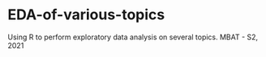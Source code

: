 # EDA-of-various-topics
Using R to perform exploratory data analysis on several topics. MBAT - S2, 2021

